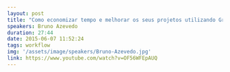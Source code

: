 ```yaml
---
layout: post
title: "Como economizar tempo e melhorar os seus projetos utilizando Grunt"
speakers: Bruno Azevedo
duration: 27:44
date: 2015-06-07 11:52:24
tags: workflow
img: '/assets/image/speakers/Bruno-Azevedo.jpg'
link: https://www.youtube.com/watch?v=OF56WFEpAUQ
---
```


